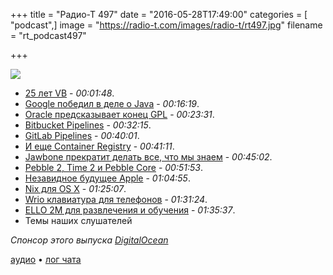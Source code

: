 +++
title = "Радио-Т 497"
date = "2016-05-28T17:49:00"
categories = [ "podcast",]
image = "https://radio-t.com/images/radio-t/rt497.jpg"
filename = "rt_podcast497"

+++

![](https://radio-t.com/images/radio-t/rt497.jpg)

- [25 лет VB](https://blogs.msdn.microsoft.com/dotnet/2016/05/20/happy-25th-birthday-vb/) - *00:01:48*.
- [Google победил в деле о Java](http://techcrunch.com/2016/05/26/jury-finds-googles-implementation-of-java-in-android-was-fair-use/) - *00:16:19*.
- [Oracle предсказывает конец GPL](http://arstechnica.com/tech-policy/2016/05/op-ed-oracle-attorney-says-googles-court-victory-might-kill-the-gpl/) - *00:23:31*.
- [Bitbucket Pipelines](http://blogs.atlassian.com/2016/05/introducing-bitbucket-pipelines-beta-continuous-delivery-built-within-bitbucket/) - *00:32:15*.
- [GitLab Pipelines](https://about.gitlab.com/2016/05/22/gitlab-8-8-released/) - *00:40:01*.
- [И еще Container Registry](https://about.gitlab.com/2016/05/23/gitlab-container-registry/) - *00:41:11*.
- [Jawbone прекратит делать все, что мы знаем](http://www.engadget.com/2016/05/27/jawbone-UP-fitness-trackers-discontinued-rumor/) - *00:45:02*.
- [Pebble 2, Time 2 и Pebble Core](https://www.kickstarter.com/projects/597507018/pebble-2-time-2-and-core-an-entirely-new-3g-ultra) - *00:51:53*.
- [Незавидное будущее Apple](https://marco.org/2016/05/21/avoiding-blackberrys-fate) - *01:04:55*.
- [Nix для OS X](http://ariya.ofilabs.com/2016/05/nix-as-os-x-package-manager.html) - *01:25:07*.
- [Wrio клавиатура для телефонов](http://techcrunch.com/2016/05/24/wrios-roomier-keyboard-app-launches-on-android-ios/) - *01:31:24*.
- [ELLO 2M для развлечения и обучения](https://www.crowdsupply.com/knivd/ello-2m) - *01:35:37*.
- Темы наших слушателей

_Спонсор этого выпуска [DigitalOcean](https://do.co/radiot)_

[аудио](https://cdn.radio-t.com/rt_podcast497.mp3) • [лог чата](http://chat.radio-t.com/logs/radio-t-497.html)
<audio src="https://cdn.radio-t.com/rt_podcast497.mp3" preload="none"></audio>
